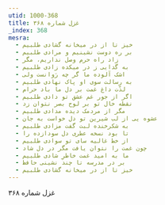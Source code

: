 ```yaml
---
utid: 1000-368
title: غزل شماره ۳۶۸
_index: 368
mesra:
  - خیز تا از در میخانه گشادی طلبیم
  - بر ره دوست نشینیم و مرادی طلبیم
  - زاد راه حرم وصل نداریم، مگر
  - به گدایی ز در میکده زادی طلبیم
  - اشک آلوده ما گر چه رَوانست ولی
  - به رسالت سوی او پاک نهادی طلبیم
  - لذّت داغ غمت بر دل ما باد حرام
  - اگر از جور غم عشق تو دادی طلبیم
  - نقطه خال تو بر لوح بصر نتوان زد
  - مگر از مردمک دیده مدادی طلبیم
  - عشوه یی از لب شیرین تو دل خواست به جان
  - به شکرخنده لبت گفت مزادی طلبیم
  - تا بود نسخه عطری دل سودازده را
  - از خط غالیه سای تو سوادی طلبیم
  - چون غمت را نتوان یافت مگر در دل شاد
  - ما به امید غمت خاطرِ شادی طلبیم
  - بر در مدرسه تا چند نشینی حافظ
  - خیز تا از در میخانه گشادی طلبیم
---
```

غزل شماره ۳۶۸
